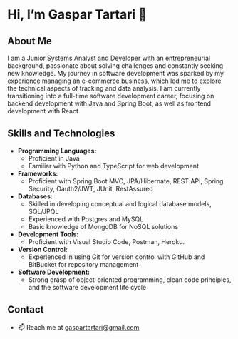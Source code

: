 
# Hi, I’m Gaspar Tartari 👋

## About Me

I am a Junior Systems Analyst and Developer with an entrepreneurial background, passionate about solving challenges and constantly seeking new knowledge. My journey in software development was sparked by my experience managing an e-commerce business, which led me to explore the technical aspects of tracking and data analysis. I am currently transitioning into a full-time software development career, focusing on backend development with Java and Spring Boot, as well as frontend development with React.

## Skills and Technologies

- **Programming Languages:** 
  - Proficient in Java 
  - Familiar with Python and TypeScript for web development
- **Frameworks:**
  - Proficient with Spring Boot MVC, JPA/Hibernate, REST API, Spring Security, Oauth2/JWT, JUnit, RestAssured
- **Databases:**
  - Skilled in developing conceptual and logical database models, SQL/JPQL
  - Experienced with Postgres and MySQL
  - Basic knowledge of MongoDB for NoSQL solutions
- **Development Tools:**
  - Proficient with Visual Studio Code, Postman, Heroku.
- **Version Control:**
  - Experienced in using Git for version control with GitHub and BitBucket for repository management
- **Software Development:**
  - Strong grasp of object-oriented programming, clean code principles, and the software development life cycle

## Contact

- 📫 Reach me at gaspartartari@gmail.com

